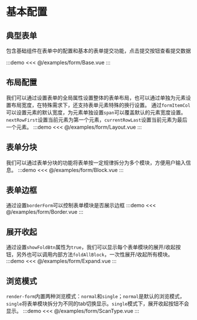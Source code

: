 # 基本配置

## 典型表单
包含基础组件在表单中的配置和基本的表单提交功能，点击提交按钮查看提交数据

:::demo
<<< @/examples/form/Base.vue
:::

## 布局配置
我们可以通过设置表单的全局属性设置整体的表单布局，也可以通过单独为元素设置布局宽度，在特殊需求下，还支持表单元素特殊的换行设置。
通过`formItemCol`可以设置元素的默认宽度，为元素单独设置`span`可以覆盖默认的元素宽度设置。`nextRowFirst`设置当前元素为第一个元素，`currentRowLast`设置当前元素为最后一个元素。
:::demo
<<< @/examples/form/Layout.vue
:::

## 表单分块
我们可以通过表单分块的功能将表单按一定规律拆分为多个模块，方便用户输入信息。
:::demo
<<< @/examples/form/Block.vue
:::

## 表单边框
通过设置`borderForm`可以控制表单模块是否展示边框
:::demo
<<< @/examples/form/Border.vue
:::

## 展开收起
通过设置`showFoldBtn`属性为`true`，我们可以显示每个表单模块的展开/收起按钮，另外也可以调用内部方法`foldAllBlock`，一次性展开/收起所有模块。
:::demo
<<< @/examples/form/Expand.vue
:::

## 浏览模式
`render-form`内置两种浏览模式：`normal`和`single`；`normal`是默认的浏览模式，`single`将表单模块拆分为不同的tab切换显示。`single`模式下，展开收起按钮不会显示。
:::demo
<<< @/examples/form/ScanType.vue
:::